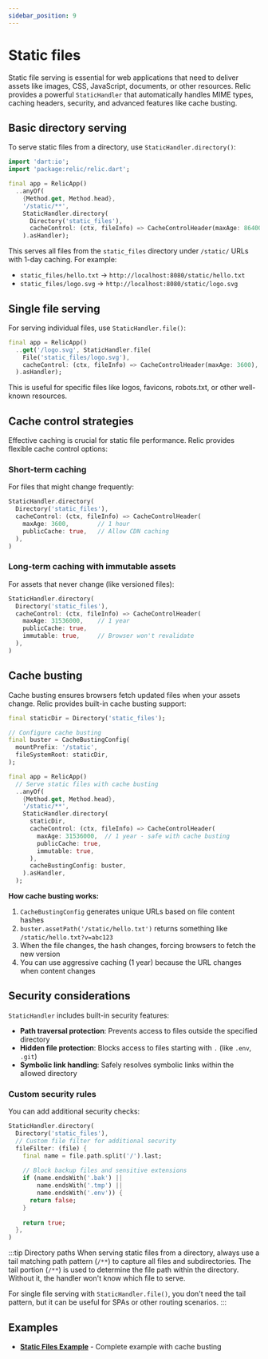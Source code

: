 ```yaml
---
sidebar_position: 9
---
```


# Static files

Static file serving is essential for web applications that need to deliver assets like images, CSS, JavaScript, documents, or other resources. Relic provides a powerful `StaticHandler` that automatically handles MIME types, caching headers, security, and advanced features like cache busting.

## Basic directory serving

To serve static files from a directory, use `StaticHandler.directory()`:

```dart
import 'dart:io';
import 'package:relic/relic.dart';

final app = RelicApp()
  ..anyOf(
    {Method.get, Method.head},
    '/static/**',
    StaticHandler.directory(
      Directory('static_files'),
      cacheControl: (ctx, fileInfo) => CacheControlHeader(maxAge: 86400),
    ).asHandler);
```

This serves all files from the `static_files` directory under `/static/` URLs with 1-day caching. For example:

- `static_files/hello.txt` → `http://localhost:8080/static/hello.txt`
- `static_files/logo.svg` → `http://localhost:8080/static/logo.svg`

## Single file serving

For serving individual files, use `StaticHandler.file()`:

```dart
final app = RelicApp()
  ..get('/logo.svg', StaticHandler.file(
    File('static_files/logo.svg'),
    cacheControl: (ctx, fileInfo) => CacheControlHeader(maxAge: 3600),
  ).asHandler);
```

This is useful for specific files like logos, favicons, robots.txt, or other well-known resources.

## Cache control strategies

Effective caching is crucial for static file performance. Relic provides flexible cache control options:

### Short-term caching

For files that might change frequently:

```dart
StaticHandler.directory(
  Directory('static_files'),
  cacheControl: (ctx, fileInfo) => CacheControlHeader(
    maxAge: 3600,        // 1 hour
    publicCache: true,   // Allow CDN caching
  ),
)
```

### Long-term caching with immutable assets

For assets that never change (like versioned files):

```dart
StaticHandler.directory(
  Directory('static_files'),
  cacheControl: (ctx, fileInfo) => CacheControlHeader(
    maxAge: 31536000,    // 1 year
    publicCache: true,
    immutable: true,     // Browser won't revalidate
  ),
)
```

## Cache busting

Cache busting ensures browsers fetch updated files when your assets change. Relic provides built-in cache busting support:

```dart
final staticDir = Directory('static_files');

// Configure cache busting
final buster = CacheBustingConfig(
  mountPrefix: '/static',
  fileSystemRoot: staticDir,
);

final app = RelicApp()
  // Serve static files with cache busting
  ..anyOf(
    {Method.get, Method.head},
    '/static/**',
    StaticHandler.directory(
      staticDir,
      cacheControl: (ctx, fileInfo) => CacheControlHeader(
        maxAge: 31536000,  // 1 year - safe with cache busting
        publicCache: true,
        immutable: true,
      ),
      cacheBustingConfig: buster,
    ).asHandler,
  );
```

**How cache busting works:**

1. `CacheBustingConfig` generates unique URLs based on file content hashes
2. `buster.assetPath('/static/hello.txt')` returns something like `/static/hello.txt?v=abc123`
3. When the file changes, the hash changes, forcing browsers to fetch the new version
4. You can use aggressive caching (1 year) because the URL changes when content changes

## Security considerations

`StaticHandler` includes built-in security features:

- **Path traversal protection**: Prevents access to files outside the specified directory
- **Hidden file protection**: Blocks access to files starting with `.` (like `.env`, `.git`)
- **Symbolic link handling**: Safely resolves symbolic links within the allowed directory

### Custom security rules

You can add additional security checks:

```dart
StaticHandler.directory(
  Directory('static_files'),
  // Custom file filter for additional security
  fileFilter: (file) {
    final name = file.path.split('/').last;
    
    // Block backup files and sensitive extensions
    if (name.endsWith('.bak') || 
        name.endsWith('.tmp') || 
        name.endsWith('.env')) {
      return false;
    }
    
    return true;
  },
)
```

:::tip Directory paths
When serving static files from a directory, always use a tail matching path pattern (`/**`) to capture all files and subdirectories. The tail portion (`/**`) is used to determine the file path within the directory. Without it, the handler won't know which file to serve.

For single file serving with `StaticHandler.file()`, you don't need the tail pattern, but it can be useful for SPAs or other routing scenarios.
:::

## Examples

- **[Static Files Example](https://github.com/serverpod/relic/blob/main/example/static_files_example.dart)** - Complete example with cache busting
